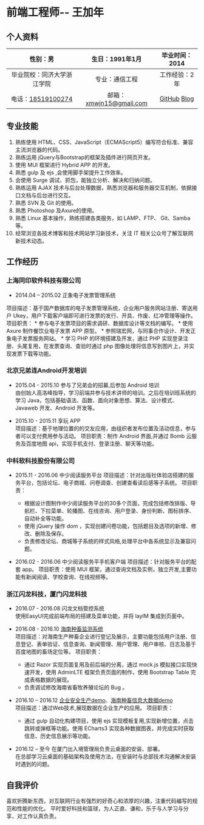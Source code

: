 # 前端工程师-- 王加年

## 个人资料

| 性别：男 | 生日：1991年1月 | 毕业时间：2014 |
| :-: | :-: | :-: |
| 毕业院校：同济大学浙江学院 | 专业：通信工程 | 工作经验：2年 |
| 电话：[18519100274](tel:18519100274) | 邮箱：xmwjn15@gmail.com | [GitHub](https://github.com/CarnivalO) [Blog](http://carnivalo.top) |

## 专业技能

1. 熟练使用 HTML、CSS、JavaScript（ECMAScript5）编写符合标准、兼容主流浏览器的代码。
2. 熟练运用 jQuery与Bootstrap的框架及插件进行网页开发。  
3. 使用 MUI 框架进行 Hybrid APP 的开发。  
4. 熟悉 gulp 及 ejs ,会使用脚手架提升工作效率。
5. 会使用 Surge 调试、抓包，能独立分析、解决和归纳问题。  
6. 熟练运用 AJAX 技术与后台处理数据，熟悉浏览器和服务器交互机制，依据接口文档与后台进行交互。  
7. 熟悉 SVN 及 Git 的使用。  
8. 熟悉 Photoshop 及Axure的使用。  
9. 熟悉 Linux 基本操作，熟练搭建各类服务，如 LAMP、FTP、 Git、Samba 等。  
10. 经常浏览各技术博客和技术网站学习新技术，关注 IT 相关公众号了解互联网新技术动态。

## 工作经历

### 上海同印软件科技有限公司

* 2014.04 – 2015.02	正象电子发票管理系统  

项目描述：基于国产数据库的电子发票管理系统，企业用户服务网站注册、寄送用户 Ukey，用户下载客户端即可进行发票的发行、开具、作废、红冲管理等操作。
项目职责： 
    * 参与电子发票项目的需求调研、数据库设计等文档的编写。
    * 使用 Axure 制作餐饮业电子发票 APP 原型。
    * 参照瑞宏网，与同事合作设计、开发正象电子发票服务网站。
    * 学习 PHP 的环境搭建及开发，通过 PHP 实现登录注册、头尾复用，在发票查询、查验时通过 php 图像处理将信息写到图片上，并实现发票下载等功能。

### 北京兄弟连Android开发培训  

* 2015.04 - 2015.10 参与了兄弟会的招募,后参加 Android 培训  
由创始人高洛峰指导，学习前端并参与技术讲师的培训。之后在培训班系统的学习 Java，包括基础语法、函数、面向对象思想、算法、设计模式、Javaweb 开发、Android 开发等。

* 2015.10 - 2015.11 享玩 APP  
项目描述：基于地理位置的的交友应用，由组织者发布位置及活动信息，参与者可以支付费用参与活动。
项目职责：制作 Android 界面,并通过 Bomb 云服务及百度地图 api，实现手机支付、登录注册、聊天等功能。

### 中科软科技股份有限公司  

* 2015.11 - 2016.06	中少阅读服务平台
项目描述：针对出版社体验店搭建的服务平台，包括论坛、电子商城、问卷调查、创建查看读后感等子系统。
项目职责：
    * 根据设计图制作中少阅读服务平台的30多个页面，完成包括修改排版、导航栏、下拉菜单、轮播图、在线咨询、用户登录、身份判断、图标排序、自动补全等功能。
    * 使用 jQuery 操作 dom ，实现创建问卷功能，包括题目及选项的新增、修改、删除及保存。
    * 负责修改论坛、商城等子系统的样式风格,处理平台中各系统显示及兼容问题。
 
* 2016.02 - 2016.06	中少阅读服务平手机客户端
项目描述：针对服务平台的配套 app。
项目职责：使用 MUI 框架，通过查询文档及实例，独立开发,主要功能有新闻阅读、学校查询、在线视频等。

### 浙江闪龙科技，厦门闪龙科技

* 2016.07 - 2016.08	闪龙文档管控系统   
使用EasyUI完成前端布局的搭建及菜单功能，并将 layIM 集成到页面中。  

* 2016.08 - 2016.10	[海南种畜监测系统](http://61.164.221.2:8083/)  
项目描述：对海南生产种畜企业进行登记及展示，主要功能包括用户注册、信息登记、表单验证、信息查询、新闻管理、用户管理、用户审核、日志及基于百度地图的畜场定位等。
项目职责：  
    * 通过 Razor 实现页面复用及前后端的分离，通过 mock.js 模拟接口实现快速开发，使用 AdminLTE 框架负责页面的制作，使用 Bootstrap Table 完成表格数据的展现。
    * 负责调试修改海南省畜牧养殖论坛的 Bug 。
* 2016.10 – 2016.12	[企业安全生产demo](http://carnivalo.top/2017/03/23/%E9%A1%B5%E9%9D%A2/pages/page8/html/)、[海南种畜信息大数据demo](http://carnivalo.top/2017/03/23/%E9%A1%B5%E9%9D%A2/pages/page7/html/)   
项目描述：通过Web技术,展现数据在企业生产的应用。
项目职责：
    * 通过 gulp 自动化构建项目，使用 ejs 实现模板复用,实现新增位置，点击跳转或弹框等功能。使用 ECharts3 实现各种数据图表，并完成实时获取信息、历史信息展示等功能。
* 2016.12 – 至今   在厦门出入境管理局负责云桌面的安装、部署。  
在总部学习云桌面的基础架构及使用方法，在安装时与总部技术沟通解决安装时遇到的问题。  

## 自我评价
喜欢折腾新东西，对互联网行业有强烈的好奇心和浓厚的兴趣，注重代码编写的规范和性能的优化。
平时爱好科技和篮球，为人正直、谦和，乐于与人学习与分享，对工作认真负责。



